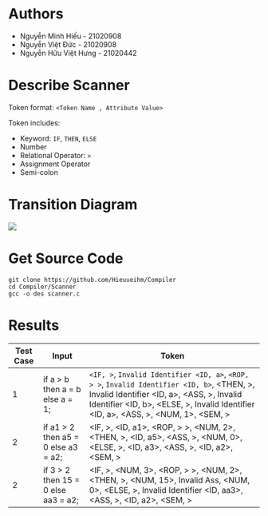 # Authors
- Nguyễn Minh Hiếu - 21020908
- Nguyễn Việt Đức - 21020908
- Nguyễn Hữu Việt Hưng - 21020442
# Describe Scanner
Token format: `<Token Name , Attribute Value>`

Token includes: 
- Keyword: `IF`, `THEN`, `ELSE`
- Number
- Relational Operator: `>`
- Assignment Operator
- Semi-colon

# Transition Diagram
<img src="https://github.com/Hieuueihm/Compiler/assets/95173069/892ac0d0-28b7-48fe-a736-102bf9788ba4" />

# Get Source Code
```
git clone https://github.com/Hieuueihm/Compiler
cd Compiler/Scanner
gcc -o des scanner.c
```
# Results
| Test Case     	| Input         									|	Token    				|
| ------------- 	| ------------- 									| -------- 					|
| 1             		| if a > b then a = b else a = 1;       	| `<IF, >`, `Invalid Identifier <ID, a>`, `<ROP, > >`, `Invalid Identifier <ID, b>`, <THEN, >, Invalid Identifier <ID, a>, <ASS, >, Invalid Identifier <ID, b>, <ELSE, >, Invalid Identifier <ID, a>, <ASS, >, <NUM, 1>, <SEM, >|
| 2             		| if a1 > 2 then a5	= 0 else a3 = a2;| <IF, >,  <ID, a1>, <ROP, > >,  <NUM, 2>, <THEN, >, <ID, a5>, <ASS, >,  <NUM, 0>, <ELSE, >, <ID, a3>, <ASS, >, <ID, a2>, <SEM, >|
| 2             		|if 3 > 2 then 15 = 0 else aa3 = a2;| <IF, >, <NUM, 3>, <ROP, > >, <NUM, 2>, <THEN, >,  <NUM, 15>, Invalid Ass, <NUM, 0>, <ELSE, >, Invalid Identifier <ID, aa3>, <ASS, >, <ID, a2>, <SEM, >
